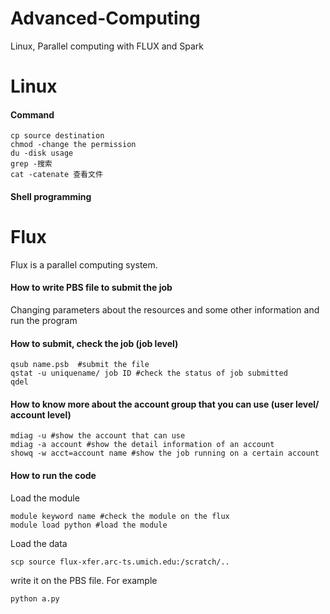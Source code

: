 # Advanced-Computing
Linux, Parallel computing with FLUX and Spark

# Linux 
#### Command
```
cp source destination
chmod -change the permission
du -disk usage
grep -搜索
cat -catenate 查看文件

```

#### Shell programming


# Flux
Flux is a parallel computing system. 

#### How to write PBS file to submit the job 
Changing parameters about the resources and some other information and run the program

#### How to submit, check the job (job level)
```
qsub name.psb  #submit the file
qstat -u uniquename/ job ID #check the status of job submitted
qdel
```

#### How to know more about the account group that you can use (user level/ account level)
```
mdiag -u #show the account that can use
mdiag -a account #show the detail information of an account
showq -w acct=account name #show the job running on a certain account
```

#### How to run the code
Load the module
```
module keyword name #check the module on the flux
module load python #load the module
```
Load the data
```
scp source flux-xfer.arc-ts.umich.edu:/scratch/..
```

write it on the PBS file. For example
```
python a.py
```

